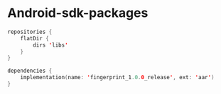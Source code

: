 # Android-sdk-packages

```kotlin
repositories {
    flatDir {
        dirs 'libs'
    }
}

dependencies {
    implementation(name: 'fingerprint_1.0.0_release', ext: 'aar')
}
```
